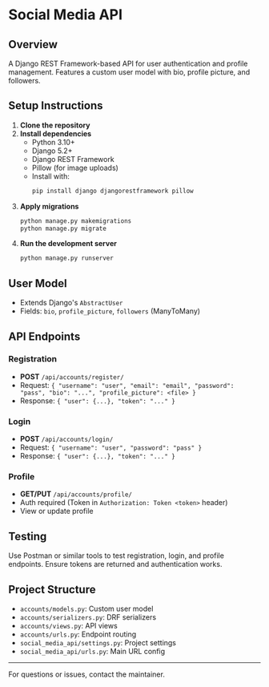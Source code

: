 # Social Media API

## Overview
A Django REST Framework-based API for user authentication and profile management. Features a custom user model with bio, profile picture, and followers.

## Setup Instructions

1. **Clone the repository**
2. **Install dependencies**
   - Python 3.10+
   - Django 5.2+
   - Django REST Framework
   - Pillow (for image uploads)
   - Install with:
     ```bash
     pip install django djangorestframework pillow
     ```
3. **Apply migrations**
   ```bash
   python manage.py makemigrations
   python manage.py migrate
   ```
4. **Run the development server**
   ```bash
   python manage.py runserver
   ```

## User Model
- Extends Django's `AbstractUser`
- Fields: `bio`, `profile_picture`, `followers` (ManyToMany)

## API Endpoints

### Registration
- **POST** `/api/accounts/register/`
- Request: `{ "username": "user", "email": "email", "password": "pass", "bio": "...", "profile_picture": <file> }`
- Response: `{ "user": {...}, "token": "..." }`

### Login
- **POST** `/api/accounts/login/`
- Request: `{ "username": "user", "password": "pass" }`
- Response: `{ "user": {...}, "token": "..." }`

### Profile
- **GET/PUT** `/api/accounts/profile/`
- Auth required (Token in `Authorization: Token <token>` header)
- View or update profile

## Testing
Use Postman or similar tools to test registration, login, and profile endpoints. Ensure tokens are returned and authentication works.

## Project Structure
- `accounts/models.py`: Custom user model
- `accounts/serializers.py`: DRF serializers
- `accounts/views.py`: API views
- `accounts/urls.py`: Endpoint routing
- `social_media_api/settings.py`: Project settings
- `social_media_api/urls.py`: Main URL config

---
For questions or issues, contact the maintainer.
